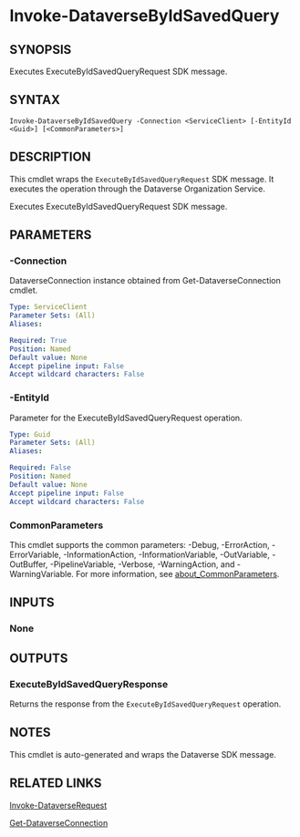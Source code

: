 # Invoke-DataverseByIdSavedQuery

## SYNOPSIS
Executes ExecuteByIdSavedQueryRequest SDK message.

## SYNTAX

```
Invoke-DataverseByIdSavedQuery -Connection <ServiceClient> [-EntityId <Guid>] [<CommonParameters>]
```

## DESCRIPTION

This cmdlet wraps the `ExecuteByIdSavedQueryRequest` SDK message. It executes the operation through the Dataverse Organization Service.

Executes ExecuteByIdSavedQueryRequest SDK message.

## PARAMETERS

### -Connection
DataverseConnection instance obtained from Get-DataverseConnection cmdlet.

```yaml
Type: ServiceClient
Parameter Sets: (All)
Aliases:

Required: True
Position: Named
Default value: None
Accept pipeline input: False
Accept wildcard characters: False
```
### -EntityId
Parameter for the ExecuteByIdSavedQueryRequest operation.

```yaml
Type: Guid
Parameter Sets: (All)
Aliases:

Required: False
Position: Named
Default value: None
Accept pipeline input: False
Accept wildcard characters: False
```
### CommonParameters
This cmdlet supports the common parameters: -Debug, -ErrorAction, -ErrorVariable, -InformationAction, -InformationVariable, -OutVariable, -OutBuffer, -PipelineVariable, -Verbose, -WarningAction, and -WarningVariable. For more information, see [about_CommonParameters](http://go.microsoft.com/fwlink/?LinkID=113216).

## INPUTS

### None

## OUTPUTS

### ExecuteByIdSavedQueryResponse

Returns the response from the `ExecuteByIdSavedQueryRequest` operation.

## NOTES

This cmdlet is auto-generated and wraps the Dataverse SDK message.

## RELATED LINKS

[Invoke-DataverseRequest](Invoke-DataverseRequest.md)

[Get-DataverseConnection](Get-DataverseConnection.md)
